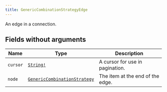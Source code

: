 ```yaml
---
title: GenericCombinationStrategyEdge
---
```


An edge in a connection.

## Fields without arguments

| Name | Type | Description |
|------|------|-------------|
| `cursor` | [`String!`](../scalar/string.md) | A cursor for use in pagination. |
| `node` | [`GenericCombinationStrategy`](../object/genericcombinationstrategy.md) | The item at the end of the edge. |

